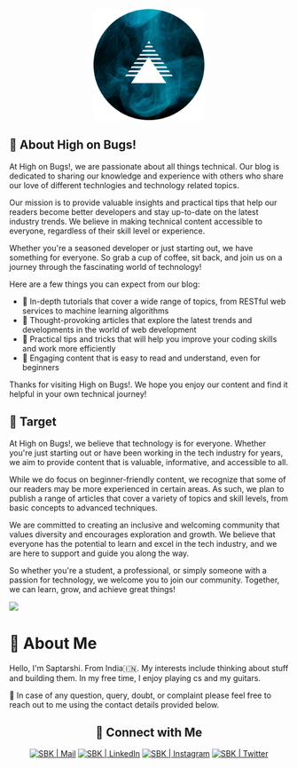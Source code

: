 
<div align=center >
<a align=center href="honbugs.hashnode.dev" target="_blank">
    <img width="200px" src="./logo.png"/>
</a>
</div>


## 📌 About High on Bugs!

At High on Bugs!, we are passionate about all things technical. Our blog is dedicated to sharing our knowledge and experience with others who share our love of different technlogies and technology related topics.

Our mission is to provide valuable insights and practical tips that help our readers become better developers and stay up-to-date on the latest industry trends. We believe in making technical content accessible to everyone, regardless of their skill level or experience.

Whether you're a seasoned developer or just starting out, we have something for everyone. So grab a cup of coffee, sit back, and join us on a journey through the fascinating world of technology!

Here are a few things you can expect from our blog:

- 🚀 In-depth tutorials that cover a wide range of topics, from RESTful web services to machine learning algorithms
- 🚀 Thought-provoking articles that explore the latest trends and developments in the world of web development
- 🚀 Practical tips and tricks that will help you improve your coding skills and work more efficiently
- 🚀 Engaging content that is easy to read and understand, even for beginners

Thanks for visiting High on Bugs!. We hope you enjoy our content and find it helpful in your own technical journey!


## 📌 Target

At High on Bugs!, we believe that technology is for everyone. Whether you're just starting out or have been working in the tech industry for years, we aim to provide content that is valuable, informative, and accessible to all.

While we do focus on beginner-friendly content, we recognize that some of our readers may be more experienced in certain areas. As such, we plan to publish a range of articles that cover a variety of topics and skill levels, from basic concepts to advanced techniques.

We are committed to creating an inclusive and welcoming community that values diversity and encourages exploration and growth. We believe that everyone has the potential to learn and excel in the tech industry, and we are here to support and guide you along the way.

So whether you're a student, a professional, or simply someone with a passion for technology, we welcome you to join our community. Together, we can learn, grow, and achieve great things!

![](https://user-images.githubusercontent.com/73097560/115834477-dbab4500-a447-11eb-908a-139a6edaec5c.gif)


# 📌 About Me

Hello, I'm Saptarshi. From India🇮🇳. My interests include thinking about stuff and building them. In my free time, I enjoy playing cs and my guitars.

📱 In case of any question, query, doubt, or complaint please feel free to reach out to me using the contact details provided below.

<div align="center">
    
<h2 align="center"> 🔗 Connect with Me </h2>
    
[<img alt="SBK | Mail" width="80px" src="https://img.shields.io/badge/-Gmail-000000?logo=gmail&Color=0A66C2&style=flat-square" />](mailto:bhattacharyasaptarshi2001@gmail.com)
    [<img alt="SBK | LinkedIn" width="100px" src="https://img.shields.io/badge/-LinkedIn-000000?logo=linkedin&Color=0A66C2&style=flat-square" />](https://www.linkedin.com/in/sbk2k1/)
    [<img alt="SBK | Instagram" width="100px" src="https://img.shields.io/badge/-Instagram-000000?logo=instagram&Color=0A66C2&style=flat-square" />](https://www.instagram.com/sbk_2k1/)
    [<img alt="SBK | Twitter" width="92px" src="https://img.shields.io/badge/-Twitter-000000?logo=twitter&Color=0A66C2&style=flat-square" />](https://twitter.com/sbk_2k1)
    
</div>
